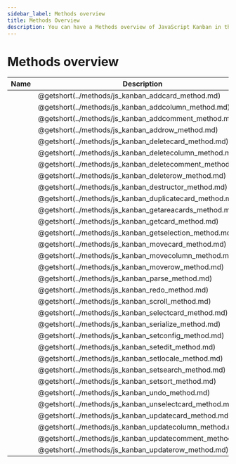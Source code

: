 ```yaml
---
sidebar_label: Methods overview
title: Methods Overview
description: You can have a Methods overview of JavaScript Kanban in the documentation of the DHTMLX JavaScript Kanban library. Browse developer guides and API reference, try out code examples and live demos, and download a free 30-day evaluation version of DHTMLX Kanban.
---
```


# Methods overview

| Name                                                     | Description                                             |
| ---------------------------------------------------------| --------------------------------------------------------|
| [](../methods/js_kanban_addcard_method.md)               | @getshort(../methods/js_kanban_addcard_method.md)       |
| [](../methods/js_kanban_addcolumn_method.md)             | @getshort(../methods/js_kanban_addcolumn_method.md)     |
| [](../methods/js_kanban_addcomment_method.md)            | @getshort(../methods/js_kanban_addcomment_method.md)    |
| [](../methods/js_kanban_addrow_method.md)                | @getshort(../methods/js_kanban_addrow_method.md)        |
| [](../methods/js_kanban_deletecard_method.md)            | @getshort(../methods/js_kanban_deletecard_method.md)    |
| [](../methods/js_kanban_deletecolumn_method.md)          | @getshort(../methods/js_kanban_deletecolumn_method.md)  |
| [](../methods/js_kanban_deletecomment_method.md)         | @getshort(../methods/js_kanban_deletecomment_method.md) |
| [](../methods/js_kanban_deleterow_method.md)             | @getshort(../methods/js_kanban_deleterow_method.md)     |
| [](../methods/js_kanban_destructor_method.md)            | @getshort(../methods/js_kanban_destructor_method.md)    |
| [](../methods/js_kanban_duplicatecard_method.md)         | @getshort(../methods/js_kanban_duplicatecard_method.md) |
| [](../methods/js_kanban_getareacards_method.md)          | @getshort(../methods/js_kanban_getareacards_method.md)  |
| [](../methods/js_kanban_getcard_method.md)               | @getshort(../methods/js_kanban_getcard_method.md)       |
| [](../methods/js_kanban_getselection_method.md)          | @getshort(../methods/js_kanban_getselection_method.md)  |
| [](../methods/js_kanban_movecard_method.md)              | @getshort(../methods/js_kanban_movecard_method.md)      |
| [](../methods/js_kanban_movecolumn_method.md)            | @getshort(../methods/js_kanban_movecolumn_method.md)    |
| [](../methods/js_kanban_moverow_method.md)               | @getshort(../methods/js_kanban_moverow_method.md)       |
| [](../methods/js_kanban_parse_method.md)                 | @getshort(../methods/js_kanban_parse_method.md)         |
| [](../methods/js_kanban_redo_method.md)                  | @getshort(../methods/js_kanban_redo_method.md)          |
| [](../methods/js_kanban_scroll_method.md)                | @getshort(../methods/js_kanban_scroll_method.md)        |
| [](../methods/js_kanban_selectcard_method.md)            | @getshort(../methods/js_kanban_selectcard_method.md)    |
| [](../methods/js_kanban_serialize_method.md)             | @getshort(../methods/js_kanban_serialize_method.md)     |
| [](../methods/js_kanban_setconfig_method.md)             | @getshort(../methods/js_kanban_setconfig_method.md)     |
| [](../methods/js_kanban_setedit_method.md)               | @getshort(../methods/js_kanban_setedit_method.md)       |
| [](../methods/js_kanban_setlocale_method.md)             | @getshort(../methods/js_kanban_setlocale_method.md)     |
| [](../methods/js_kanban_setsearch_method.md)             | @getshort(../methods/js_kanban_setsearch_method.md)     |
| [](../methods/js_kanban_setsort_method.md)               | @getshort(../methods/js_kanban_setsort_method.md)       |
| [](../methods/js_kanban_undo_method.md)                  | @getshort(../methods/js_kanban_undo_method.md)          |
| [](../methods/js_kanban_unselectcard_method.md)          | @getshort(../methods/js_kanban_unselectcard_method.md)  |
| [](../methods/js_kanban_updatecard_method.md)            | @getshort(../methods/js_kanban_updatecard_method.md)    |
| [](../methods/js_kanban_updatecolumn_method.md)          | @getshort(../methods/js_kanban_updatecolumn_method.md)  |
| [](../methods/js_kanban_updatecomment_method.md)         | @getshort(../methods/js_kanban_updatecomment_method.md) |
| [](../methods/js_kanban_updaterow_method.md)             | @getshort(../methods/js_kanban_updaterow_method.md)     |